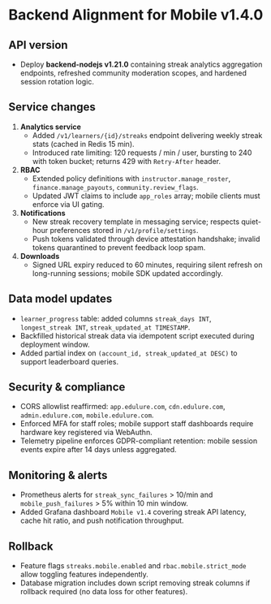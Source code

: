 # Backend Alignment for Mobile v1.4.0

## API version
- Deploy **backend-nodejs v1.21.0** containing streak analytics aggregation endpoints, refreshed community moderation scopes, and hardened session rotation logic.

## Service changes
1. **Analytics service**
   - Added `/v1/learners/{id}/streaks` endpoint delivering weekly streak stats (cached in Redis 15 min).
   - Introduced rate limiting: 120 requests / min / user, bursting to 240 with token bucket; returns 429 with `Retry-After` header.
2. **RBAC**
   - Extended policy definitions with `instructor.manage_roster`, `finance.manage_payouts`, `community.review_flags`.
   - Updated JWT claims to include `app_roles` array; mobile clients must enforce via UI gating.
3. **Notifications**
   - New streak recovery template in messaging service; respects quiet-hour preferences stored in `/v1/profile/settings`.
   - Push tokens validated through device attestation handshake; invalid tokens quarantined to prevent feedback loop spam.
4. **Downloads**
   - Signed URL expiry reduced to 60 minutes, requiring silent refresh on long-running sessions; mobile SDK updated accordingly.

## Data model updates
- `learner_progress` table: added columns `streak_days INT`, `longest_streak INT`, `streak_updated_at TIMESTAMP`.
- Backfilled historical streak data via idempotent script executed during deployment window.
- Added partial index on `(account_id, streak_updated_at DESC)` to support leaderboard queries.

## Security & compliance
- CORS allowlist reaffirmed: `app.edulure.com`, `cdn.edulure.com`, `admin.edulure.com`, `mobile.edulure.com`.
- Enforced MFA for staff roles; mobile support staff dashboards require hardware key registered via WebAuthn.
- Telemetry pipeline enforces GDPR-compliant retention: mobile session events expire after 14 days unless aggregated.

## Monitoring & alerts
- Prometheus alerts for `streak_sync_failures` > 10/min and `mobile_push_failures` > 5% within 10 min window.
- Added Grafana dashboard `Mobile v1.4` covering streak API latency, cache hit ratio, and push notification throughput.

## Rollback
- Feature flags `streaks.mobile.enabled` and `rbac.mobile.strict_mode` allow toggling features independently.
- Database migration includes down script removing streak columns if rollback required (no data loss for other features).
